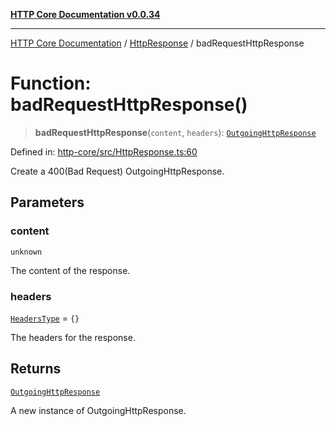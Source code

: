 [**HTTP Core Documentation v0.0.34**](../../README.md)

***

[HTTP Core Documentation](../../modules.md) / [HttpResponse](../README.md) / badRequestHttpResponse

# Function: badRequestHttpResponse()

> **badRequestHttpResponse**(`content`, `headers`): [`OutgoingHttpResponse`](../../OutgoingHttpResponse/classes/OutgoingHttpResponse.md)

Defined in: [http-core/src/HttpResponse.ts:60](https://github.com/stonemjs/http-core/blob/6ce19e93bd5f8b28975217f6c01558c07c7c03c7/src/HttpResponse.ts#L60)

Create a 400(Bad Request) OutgoingHttpResponse.

## Parameters

### content

`unknown`

The content of the response.

### headers

[`HeadersType`](../../declarations/type-aliases/HeadersType.md) = `{}`

The headers for the response.

## Returns

[`OutgoingHttpResponse`](../../OutgoingHttpResponse/classes/OutgoingHttpResponse.md)

A new instance of OutgoingHttpResponse.
